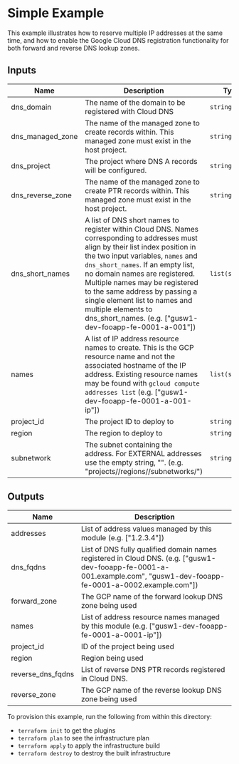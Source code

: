 # Simple Example

This example illustrates how to reserve multiple IP addresses at the same
time, and how to enable the Google Cloud DNS registration functionality for
both forward and reverse DNS lookup zones.

<!-- BEGINNING OF PRE-COMMIT-TERRAFORM DOCS HOOK -->
## Inputs

| Name | Description | Type | Default | Required |
|------|-------------|------|---------|:--------:|
| dns\_domain | The name of the domain to be registered with Cloud DNS | `string` | n/a | yes |
| dns\_managed\_zone | The name of the managed zone to create records within.  This managed zone must exist in the host project. | `string` | n/a | yes |
| dns\_project | The project where DNS A records will be configured. | `string` | n/a | yes |
| dns\_reverse\_zone | The name of the managed zone to create PTR records within.  This managed zone must exist in the host project. | `string` | n/a | yes |
| dns\_short\_names | A list of DNS short names to register within Cloud DNS.  Names corresponding to addresses must align by their list index position in the two input variables, `names` and `dns_short_names`.  If an empty list, no domain names are registered.  Multiple names may be registered to the same address by passing a single element list to names and multiple elements to dns\_short\_names.  (e.g. ["gusw1-dev-fooapp-fe-0001-a-001"]) | `list(string)` | n/a | yes |
| names | A list of IP address resource names to create.  This is the GCP resource name and not the associated hostname of the IP address.  Existing resource names may be found with `gcloud compute addresses list` (e.g. ["gusw1-dev-fooapp-fe-0001-a-001-ip"]) | `list(string)` | n/a | yes |
| project\_id | The project ID to deploy to | `string` | n/a | yes |
| region | The region to deploy to | `string` | n/a | yes |
| subnetwork | The subnet containing the address.  For EXTERNAL addresses use the empty string, "".  (e.g. "projects/<project-name>/regions/<region-name>/subnetworks/<subnetwork-name>") | `string` | n/a | yes |

## Outputs

| Name | Description |
|------|-------------|
| addresses | List of address values managed by this module (e.g. ["1.2.3.4"]) |
| dns\_fqdns | List of DNS fully qualified domain names registered in Cloud DNS.  (e.g. ["gusw1-dev-fooapp-fe-0001-a-001.example.com", "gusw1-dev-fooapp-fe-0001-a-0002.example.com"]) |
| forward\_zone | The GCP name of the forward lookup DNS zone being used |
| names | List of address resource names managed by this module (e.g. ["gusw1-dev-fooapp-fe-0001-a-0001-ip"]) |
| project\_id | ID of the project being used |
| region | Region being used |
| reverse\_dns\_fqdns | List of reverse DNS PTR records registered in Cloud DNS. |
| reverse\_zone | The GCP name of the reverse lookup DNS zone being used |

<!-- END OF PRE-COMMIT-TERRAFORM DOCS HOOK -->

To provision this example, run the following from within this directory:
- `terraform init` to get the plugins
- `terraform plan` to see the infrastructure plan
- `terraform apply` to apply the infrastructure build
- `terraform destroy` to destroy the built infrastructure
